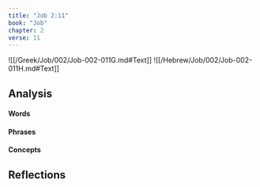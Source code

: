 ```yaml
---
title: "Job 2:11"
book: "Job"
chapter: 2
verse: 11
---
```

![[/Greek/Job/002/Job-002-011G.md#Text]]
![[/Hebrew/Job/002/Job-002-011H.md#Text]]

## Analysis

#### Words

#### Phrases

#### Concepts

## Reflections
